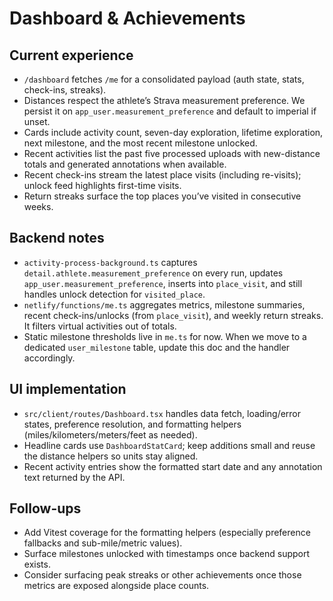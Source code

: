 # Dashboard & Achievements

## Current experience
- `/dashboard` fetches `/me` for a consolidated payload (auth state, stats, check-ins, streaks).
- Distances respect the athlete’s Strava measurement preference. We persist it on `app_user.measurement_preference` and default to imperial if unset.
- Cards include activity count, seven-day exploration, lifetime exploration, next milestone, and the most recent milestone unlocked.
- Recent activities list the past five processed uploads with new-distance totals and generated annotations when available.
- Recent check-ins stream the latest place visits (including re-visits); unlock feed highlights first-time visits.
- Return streaks surface the top places you’ve visited in consecutive weeks.

## Backend notes
- `activity-process-background.ts` captures `detail.athlete.measurement_preference` on every run, updates `app_user.measurement_preference`, inserts into `place_visit`, and still handles unlock detection for `visited_place`.
- `netlify/functions/me.ts` aggregates metrics, milestone summaries, recent check-ins/unlocks (from `place_visit`), and weekly return streaks. It filters virtual activities out of totals.
- Static milestone thresholds live in `me.ts` for now. When we move to a dedicated `user_milestone` table, update this doc and the handler accordingly.

## UI implementation
- `src/client/routes/Dashboard.tsx` handles data fetch, loading/error states, preference resolution, and formatting helpers (miles/kilometers/meters/feet as needed).
- Headline cards use `DashboardStatCard`; keep additions small and reuse the distance helpers so units stay aligned.
- Recent activity entries show the formatted start date and any annotation text returned by the API.

## Follow-ups
- Add Vitest coverage for the formatting helpers (especially preference fallbacks and sub-mile/metric values).
- Surface milestones unlocked with timestamps once backend support exists.
- Consider surfacing peak streaks or other achievements once those metrics are exposed alongside place counts.

